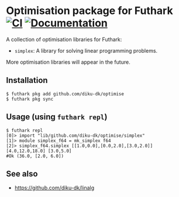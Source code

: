 # Optimisation package for Futhark [![CI](https://github.com/diku-dk/optimise/workflows/CI/badge.svg)](https://github.com/diku-dk/optimise/actions) [![Documentation](https://futhark-lang.org/pkgs/github.com/diku-dk/optimise/status.svg)](https://futhark-lang.org/pkgs/github.com/diku-dk/optimise/latest/)

A collection of optimisation libraries for Futhark:

- `simplex`: A library for solving linear programming problems.

More optimisation libraries will appear in the future.

## Installation

```
$ futhark pkg add github.com/diku-dk/optimise
$ futhark pkg sync
```

## Usage (using `futhark repl`)

```
$ futhark repl
[0]> import "lib/github.com/diku-dk/optimise/simplex"
[1]> module simplex_f64 = mk_simplex f64
[2]> simplex_f64.simplex [[1.0,0.0],[0.0,2.0],[3.0,2.0]] [4.0,12.0,18.0] [3.0,5.0]
#Ok (36.0, [2.0, 6.0])
```

## See also

* https://github.com/diku-dk/linalg
